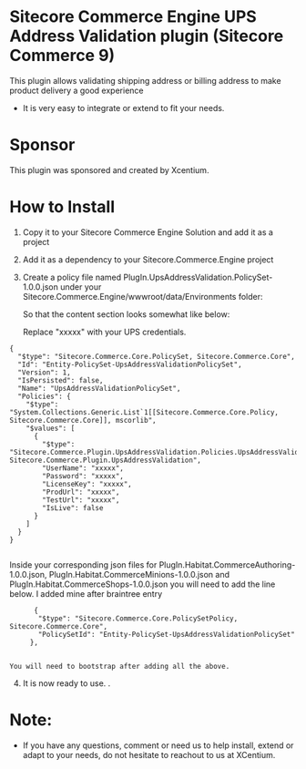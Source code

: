 ﻿
Sitecore Commerce Engine UPS Address Validation plugin (Sitecore Commerce 9)
======================================

This plugin allows validating shipping address or billing address to make product delivery a good experience
- It is very easy to integrate or extend to fit your needs.



Sponsor
=======
This plugin was sponsored and created by Xcentium.

How to Install
==============

1. Copy it to your Sitecore Commerce Engine Solution and add it as a project 


2. Add it as a dependency to your Sitecore.Commerce.Engine project

3. Create a policy file named PlugIn.UpsAddressValidation.PolicySet-1.0.0.json under your Sitecore.Commerce.Engine/wwwroot/data/Environments  folder:


	So that the content section looks somewhat like below:

	Replace "xxxxx" with your UPS credentials.


```
{
  "$type": "Sitecore.Commerce.Core.PolicySet, Sitecore.Commerce.Core",
  "Id": "Entity-PolicySet-UpsAddressValidationPolicySet",
  "Version": 1,
  "IsPersisted": false,
  "Name": "UpsAddressValidationPolicySet",
  "Policies": {
    "$type": "System.Collections.Generic.List`1[[Sitecore.Commerce.Core.Policy, Sitecore.Commerce.Core]], mscorlib",
    "$values": [
      {
        "$type": "Sitecore.Commerce.Plugin.UpsAddressValidation.Policies.UpsAddressValidationPolicy, Sitecore.Commerce.Plugin.UpsAddressValidation",
        "UserName": "xxxxx",
        "Password": "xxxxx",
        "LicenseKey": "xxxxx",
        "ProdUrl": "xxxxx",
        "TestUrl": "xxxxx",
        "IsLive": false
      }
    ]
  }
}


```


Inside your corresponding json files for PlugIn.Habitat.CommerceAuthoring-1.0.0.json, PlugIn.Habitat.CommerceMinions-1.0.0.json and PlugIn.Habitat.CommerceShops-1.0.0.json
 you will need to add the line below. I added mine after braintree entry

 ```
       {
        "$type": "Sitecore.Commerce.Core.PolicySetPolicy, Sitecore.Commerce.Core",
        "PolicySetId": "Entity-PolicySet-UpsAddressValidationPolicySet"
      },


```
	You will need to bootstrap after adding all the above.

4. It is now ready to use. . 

Note:
=====

- If you have any questions, comment or need us to help install, extend or adapt to your needs, do not hesitate to reachout to us at XCentium.




